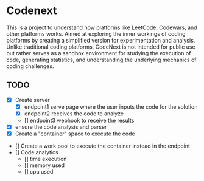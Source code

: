 # Codenext

This is a project to understand how platforms like LeetCode, Codewars, and other platforms works. Aimed at exploring the inner workings of coding platforms by creating a simplified version for experimentation and analysis. Unlike traditional coding platforms, CodeNext is not intended for public use but rather serves as a sandbox environment for studying the execution of code, generating statistics, and understanding the underlying mechanics of coding challenges.

## TODO

- [x] Create server
  - [x] endpoint1 serve page where the user inputs the code for the solution
  - [x] endpoint2 receives the code to analyze
  - [] endpoint3 webhook to receive the results
- [x] ensure the code analysis and parser
- [x] Create a "container" space to execute the code
- [] Create a work pool to execute the container instead in the endpoint
- [] Code analytics
  - [] time execution
  - [] memory used
  - [] cpu used